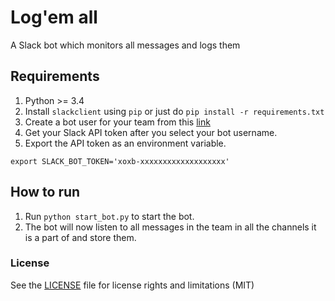 # Log'em all

A Slack bot which monitors all messages and logs them

## Requirements

1. Python >= 3.4
2. Install `slackclient` using `pip` or just do `pip install -r requirements.txt`
3. Create a bot user for your team from this [link](https://slack.com/apps/A0F7YS25R-bots)
4. Get your Slack API token after you select your bot username.
5. Export the API token as an environment variable.

``` shell
export SLACK_BOT_TOKEN='xoxb-xxxxxxxxxxxxxxxxxxx'
```

## How to run

1. Run `python start_bot.py` to start the bot.
2. The bot will now listen to all messages in the team in all the channels it is a part of and store them.

### License
 See the [LICENSE](LICENSE) file for license rights and limitations (MIT)
